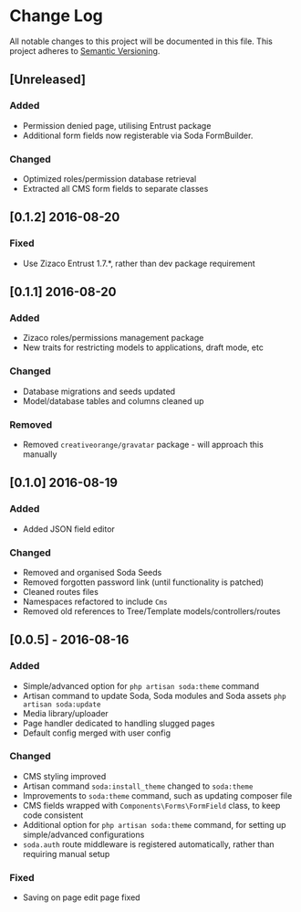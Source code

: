 # Change Log
All notable changes to this project will be documented in this file.
This project adheres to [Semantic Versioning](http://semver.org/).

## [Unreleased]
### Added
- Permission denied page, utilising Entrust package
- Additional form fields now registerable via Soda FormBuilder.

### Changed
- Optimized roles/permission database retrieval
- Extracted all CMS form fields to separate classes

## [0.1.2] 2016-08-20
### Fixed
- Use Zizaco Entrust 1.7.*, rather than dev package requirement

## [0.1.1] 2016-08-20
### Added
- Zizaco roles/permissions management package
- New traits for restricting models to applications, draft mode, etc

### Changed
- Database migrations and seeds updated
- Model/database tables and columns cleaned up

### Removed
- Removed `creativeorange/gravatar` package - will approach this manually

## [0.1.0] 2016-08-19
### Added
- Added JSON field editor

### Changed
- Removed and organised Soda Seeds
- Removed forgotten password link (until functionality is patched)
- Cleaned routes files
- Namespaces refactored to include `Cms`
- Removed old references to Tree/Template models/controllers/routes

## [0.0.5] - 2016-08-16
### Added
- Simple/advanced option for `php artisan soda:theme` command
- Artisan command to update Soda, Soda modules and Soda assets `php artisan soda:update`
- Media library/uploader
- Page handler dedicated to handling slugged pages
- Default config merged with user config

### Changed
- CMS styling improved
- Artisan command `soda:install_theme` changed to `soda:theme`
- Improvements to `soda:theme` command, such as updating composer file
- CMS fields wrapped with `Components\Forms\FormField` class, to keep code consistent
- Additional option for `php artisan soda:theme` command, for setting up simple/advanced configurations
- `soda.auth` route middleware is registered automatically, rather than requiring manual setup

### Fixed
- Saving on page edit page fixed
